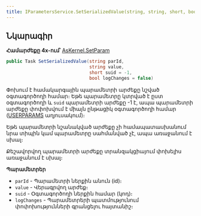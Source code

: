 ```yaml
---
title: IParametersService.SetSerializedValue(string, string, short, bool) մեթոդ  
---
```


## Նկարագիր

**Համարժեքը 4x-ում՝** [AsKernel.SetParam](https://armsoft.github.io/as4x-docs/HTM/ProgrGuide/Functions/Functions/ParameterManagment/SetParam.html)

```c#
public Task SetSerializedValue(string parId, 
                               string value, 
                               short suid = -1, 
                               bool logChanges = false)
```

Փոխում է համակարգային պարամետրի արժեքը նշված օգտագործողի համար։ Եթե պարամետրը կտրված է ըստ օգտագործողի և `suid` պարամետրի արժեքը -1 է, ապա պարամետրի արժեքը փոփոխվում է միայն ընթացիկ օգտագործողի համար ([USERPARAMS](https://armsoft.github.io/as4x-docs/HTM/ProgrGuide/Database/User%20Params.html) աղյուսակում)։

Եթե պարամետրի նշանակված արժեքը չի համապատասխանում նրա տիպին կամ պարամետրը սահմանված չէ, ապա առաջանում է սխալ։

Քեշավորվող պարամետրի արժեքը տրանզակցիայում փոխելիս առաջանում է սխալ։

**Պարամետրեր**

* `parId` - Պարամետրի ներքին անուն (id)։ 
* `value` - Վերագրվող արժեք։
* `suid` - Օգտագործողի ներքին համար (կոդ)։
* `logChanges` - Պարամետրերի պատմությունում փոփոխությունների գրանցելու հայտանիշ։

